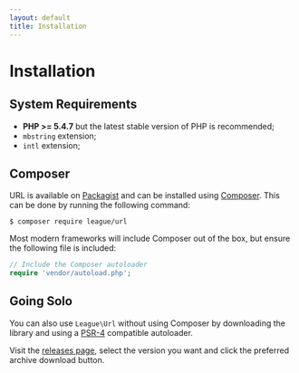 ```yaml
---
layout: default
title: Installation
---
```


# Installation

## System Requirements

* **PHP >= 5.4.7** but the latest stable version of PHP is recommended;
* `mbstring` extension;
* `intl` extension;

## Composer

URL is available on [Packagist][] and can be installed using [Composer][]. This can be done by running the following command:

~~~
$ composer require league/url
~~~

Most modern frameworks will include Composer out of the box, but ensure the following file is included:

~~~php
// Include the Composer autoloader
require 'vendor/autoload.php';
~~~

## Going Solo

You can also use `League\Url` without using Composer by downloading the library and using a [PSR-4][] compatible autoloader.

Visit the [releases page][], select the version you want and click the preferred archive download button.

[Packagist]: https://packagist.org/packages/league/url
[Composer]: https://getcomposer.org/
[PSR-4]: http://www.php-fig.org/psr/psr-4/
[releases page]: https://github.com/thephpleague/url/releases